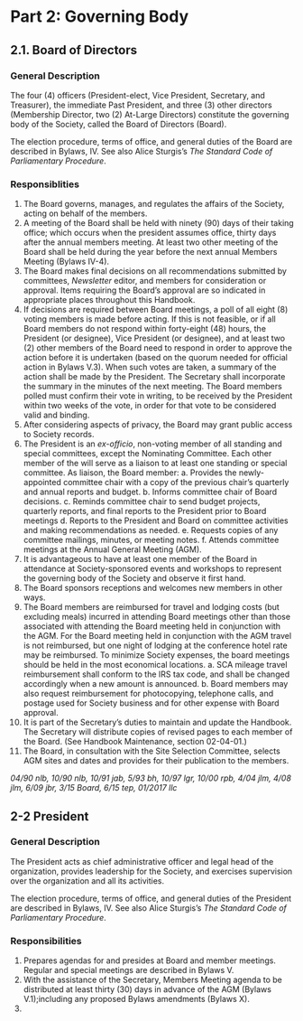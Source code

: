 
# Part 2: Governing Body

## 2.1. Board of Directors

### General Description

The four (4) officers (President-elect, Vice President, Secretary, and Treasurer), the immediate Past President, and three (3) other directors (Membership Director, two (2) At-Large Directors) constitute the governing body of the Society, called the Board of Directors (Board).

The election procedure, terms of office, and general duties of the Board are described in Bylaws, IV. See also Alice Sturgis’s _The Standard Code of Parliamentary Procedure_.

### Responsiblities

1. The Board governs, manages, and regulates the affairs of the Society, acting on behalf of the members.
2. A meeting of the Board shall be held with ninety (90) days of their taking office; which occurs when the president assumes office, thirty days after the annual members meeting. At least two other meeting of the Board shall be held during the year before the next annual Members Meeting (Bylaws IV-4).
3. The Board makes final decisions on all recommendations submitted by committees, _Newsletter_ editor, and members for consideration or approval. Items requiring the Board’s approval are so indicated in appropriate places throughout this Handbook.
4. If decisions are required between Board meetings, a poll of all eight (8) voting members is made before acting. If this is not feasible, or if all Board members do not respond within forty-eight (48) hours, the President (or designee), Vice President (or designee), and at least two (2) other members of the Board need to respond in order to approve the action before it is undertaken (based on the quorum needed for official action in Bylaws V.3). When such votes are taken, a summary of the action shall be made by the President. The Secretary shall incorporate the summary in the minutes of the next meeting. The Board members polled must confirm their vote in writing, to be received by the President within two weeks of the vote, in order for that vote to be considered valid and binding.
5. After considering aspects of privacy, the Board may grant public access to Society records.
6. The President is an _ex-officio_, non-voting member of all standing and special committees, except the Nominating Committee. Each other member of the will serve as a liaison to at least one standing or special committee. As liaison, the Board member:
  a. Provides the newly-appointed committee chair with a copy of the previous chair’s quarterly and annual reports and budget.
  b. Informs committee chair of Board decisions.
  c. Reminds committee chair to send budget projects, quarterly reports, and final reports to the President prior to Board meetings
  d. Reports to the President and Board on committee activities and making recommendations as needed.
  e. Requests copies of any committee mailings, minutes, or meeting notes.
  f. Attends committee meetings at the Annual General Meeting (AGM).
7. It is advantageous to have at least one member of the Board in attendance at Society-sponsored events and workshops to represent the governing body of the Society and observe it first hand.
8. The Board sponsors receptions and welcomes new members in other ways.
9. The Board members are reimbursed for travel and lodging costs (but excluding meals) incurred in attending Board meetings other than those associated with attending the Board meeting held in conjunction with the AGM. For the Board meeting held in conjunction with the AGM travel is not reimbursed, but one night of lodging at the conference hotel rate may be reimbursed. To minimize Society expenses, the board meetings should be held in the most economical locations.
  a. SCA mileage travel reimbursement shall conform to the IRS tax code, and shall be changed accordingly when a new amount is announced.
  b. Board members may also request reimbursement for photocopying, telephone calls, and postage used for Society business and for other expense with Board approval.
10. It is part of the Secretary’s duties to maintain and update the Handbook. The Secretary will distribute copies of revised pages to each member of the Board. (See Handbook Maintenance, section 02-04-01.)
11. The Board, in consultation with the Site Selection Committee, selects AGM sites and dates and provides for their publication to the members.

_04/90 nlb, 10/90 nlb, 10/91 jab, 5/93 bh, 10/97 lgr, 10/00 rpb, 4/04 jlm, 4/08 jlm, 6/09 jbr, 3/15 Board, 6/15 tep, 01/2017 llc_

## 2-2 President

### General Description

The President acts as chief administrative officer and legal head of the organization, provides leadership for the Society, and exercises supervision over the organization and all its activities.

The election procedure, terms of office, and general duties of the President are described in Bylaws, IV. See also Alice Sturgis’s _The Standard Code of Parliamentary Procedure_.

### Responsibilities

1. Prepares agendas for and presides at Board and member meetings. Regular and special meetings are described in Bylaws V.
2. With the assistance of the Secretary, Members Meeting agenda to be distributed at least thirty (30) days in advance of the AGM (Bylaws V.1);including any proposed Bylaws amendments (Bylaws X).
3. 



